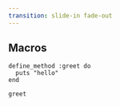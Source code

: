 ```yaml
---
transition: slide-in fade-out
---
```


## Macros

```playground
define_method :greet do
  puts "hello"
end

greet
```
